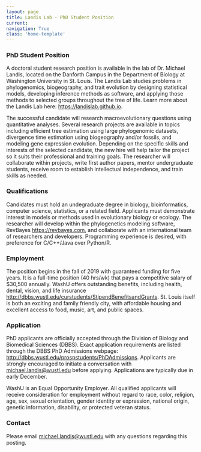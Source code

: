 ```yaml
---
layout: page
title: Landis Lab - PhD Student Position
current: 
navigation: True
class: 'home-template'
---
```


### PhD Student Position
A doctoral student research position is available in the lab of Dr. Michael Landis, located on the Danforth Campus in the Department of Biology at Washington University in St. Louis. The Landis Lab studies problems in phylogenomics, biogeography, and trait evolution by designing statistical models, developing inference methods as software, and applying those methods to selected groups throughout the tree of life. Learn more about the Landis Lab here: <https://landislab.github.io>.

The successful candidate will research macroevolutionary questions using quantitative analyses. Several research projects are available in topics including efficient tree estimation using large phylogenomic datasets, divergence time estimation using biogeography and/or fossils, and modeling gene expression evolution. Depending on the specific skills and interests of the selected candidate, the new hire will help tailor the project so it suits their professional and training goals. The researcher will collaborate within projects, write first author papers, mentor undergraduate students, receive room to establish intellectual independence, and train skills as needed.

### Qualifications
Candidates must hold an undegraduate degree in biology, bioinformatics, computer science, statistics, or a related field. Applicants must demonstrate interest in models or methods used in evolutionary biology or ecology. The researcher will develop within the phylogenetics modeling software, RevBayes <https://revbayes.com>, and collaborate with an international team of researchers and developers. Programming experience is desired, with preference for C/C++/Java over Python/R.

### Employment
The position begins in the fall of 2019 with guaranteed funding for five years. It is a full-time position (40 hrs/wk) that pays a competitive salary of $30,500 annually. WashU offers outstanding benefits, including health, dental, vision, and life insurance <http://dbbs.wustl.edu/curstudents/StipendBenefitsandGrants>. St. Louis itself is both an exciting and family friendly city, with affordable housing and excellent access to food, music, art, and public spaces.

### Application
PhD applicants are officially accepted through the Division of Biology and Biomedical Sciences (DBBS).
Exact application requirements are listed through the DBBS PhD Admissions webpage:  <http://dbbs.wustl.edu/prospstudents/PhDAdmissions>.
Applicants are strongly encouraged to initiate a conversation with [michael.landis@wustl.edu](mailto:michael.landis@wustl.edu) before applying.
Applications are typically due in early December.

WashU is an Equal Opportunity Employer. All qualified applicants will receive consideration for employment without regard to race, color, religion, age, sex, sexual orientation, gender identity or expression, national origin, genetic information, disability, or protected veteran status.

### Contact
Please email [michael.landis@wustl.edu](mailto:michael.landis@wustl.edu) with any questions regarding this posting.

